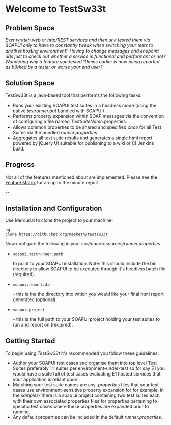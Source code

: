 
# Welcome to TestSw33t

## Problem Space
_Ever written web or http/REST services and then unit tested them via SOAPUI only to have to constantly tweak when switching your tests to another hosting environment?_ _Having to change messages and endpoint urls just to check out whether a service is functional and performant or not?_ _Wondering why a feature you tested 10mins earlier is now being reported as b0rked by a tester or worse your end user?_

## Solution Space

TestSw33t is a java-based tool that performs the following tasks:
 
*	Runs your existing SOAPUI test suites in a headless mode (using the native _testrunner.bat_ bundled with SOAPUI)
*	Performs property expansion within SOAP messages via the convention of configuring a file named _TestSuiteName_.properties.
*	Allows common properties to be shared and specified _once_ for all Test Suites via the bundled _runner.properties_
*	Aggregates all test suite results and generates a single html report powered by jQuery UI suitable for publishing to a wiki or CI Jenkins build.

## Progress 
Not all of the features mentioned about are implemented. Please see the [Feature Matrix](http://bitbucket.org/mesketh/testsw33t/wiki/feature-matrix.html) for an up to the minute report.

-- 

## Installation and Configuration
Use Mercurial to clone the project to your machine: <pre><code>hg clone https://bitbucket.org/mesketh/testsw33t</code></pre>

Now configure the following in your _src/main/resources/runner.properties_

   - <pre><code>soapui.testrunner.path</code></pre> to point to your SOAPUI installation. Note: this should include the bin directory to allow SOAPUI to be executed through it's headless batch file (required).
   -  <pre><code>soapui.report.dir</code></pre> - this is the the directory into which you would like your final html report generated (optional).
   -  <pre><code>soapui.project</code></pre> - this is the full path to your SOAPUI project holding your test suites to run and report on (required).

## Getting Started

To begin using _TestSw33t_ it's recommended you follow these guidelines: 

   - Author your SOAPUI test cases and organise them into top level Test Suites preferably 1:1 suites per environment-under-test so for say E1 you would have a suite full of test cases evaluating E1 hosted services that your application is reliant upon.
   - Matching your test suite names are any _.properties_ files that your test cases use environment-sensitive property expansion for for example, in the _samples/_ there is a soap ui project containing two test suites each with their own associated properties files for properties pertaining to specific test cases where these properties are expanded prior to running. 
   - Any default properties can be included in the default _runner.properties_.
_